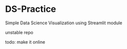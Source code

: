 # DS-Practice
Simple Data Science Visualization using Streamlit module

unstable repo

todo: make it online
